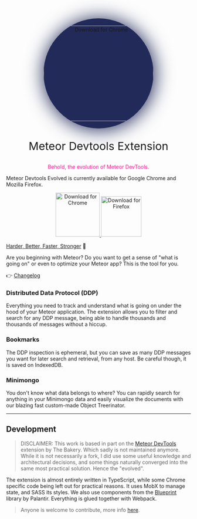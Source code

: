 <div style="text-align: center">
<div style="width: 300px; height:300px; text-align: center; border-radius: 50%; box-shadow: 2px 2px 50px 2px #222A59; display: inline-flex; flex-direction: column; justify-content: center; overflow:hidden; background-color: #222A59">
<img width="300px" height="260px" src="https://media.giphy.com/media/Pt2yOXUALOhpB5dpiM/giphy.gif" alt="Download for Chrome" />
</div>

<p style="font-size: 30px">
Meteor Devtools Extension
</p>
<p style="color: deeppink">
Behold, the evolution of Meteor DevTools.</p>

</div>


Meteor Devtools Evolved is currently available for Google Chrome and Mozilla Firefox.

<p style="text-align: center">
    <a href="https://chrome.google.com/webstore/detail/meteor-devtools-evolved/ibniinmoafhgbifjojidlagmggecmpgf">
    <img width="120" src="https://img.shields.io/badge/%20-Chrome-orange?logo=google-chrome&logoColor=white" alt="Download for Chrome" />
    </a>
    <a href="https://addons.mozilla.org/en-US/firefox/addon/">
    <img width="110" src="https://img.shields.io/badge/%20-Firefox-red?logo=mozilla&logoColor=white" alt="Download for Firefox" />
    </a>
</p>

[Harder, Better, Faster, Stronger](https://www.youtube.com/watch?v=gAjR4_CbPpQ) :rocket:

Are you beginning with Meteor? Do you want to get a sense of "what is going on" or even to optimize your Meteor app? This is the tool for you.

:point_right: [Changelog](CHANGELOG.md)

### Distributed Data Protocol (DDP)

Everything you need to track and understand what is going on under the hood of your Meteor application. The extension allows you to filter and search for any DDP message, being able to handle thousands and thousands of messages without a hiccup.

### Bookmarks

The DDP inspection is ephemeral, but you can save as many DDP messages you want for later search and retrieval, from any host. Be careful though, it is saved on IndexedDB.

### Minimongo

You don't know what data belongs to where? You can rapidly search for anything in your Minimongo data and easily visualize the documents with our blazing fast custom-made Object Treerinator.

---

## Development

> DISCLAIMER: This work is based in part on the [Meteor DevTools](https://github.com/bakery/meteor-devtools) extension by The Bakery. Which sadly is not maintained anymore. While it is not necessarily a fork, I did use some useful knowledge and architectural decisions, and some things naturally converged into the same most practical solution. Hence the "evolved".

The extension is almost entirely written in TypeScript, while some Chrome specific code being left out for practical reasons. It uses MobX to manage state, and SASS its styles. We also use components from the [Blueprint](https://github.com/palantir/blueprint) library by Palantir. Everything is glued together with Webpack.

> Anyone is welcome to contribute, more info [here](CONTRIBUTING.md).
